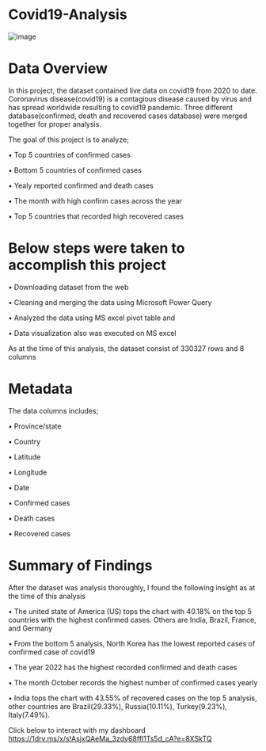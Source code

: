 # Covid19-Analysis
![image](https://user-images.githubusercontent.com/128192166/229166730-eece985e-bd52-4a44-98d5-3a928b94bf36.png)


# Data Overview
In this project, the dataset contained live data on covid19 from 2020 to date. Coronavirus disease(covid19) is a contagious disease caused by virus and has spread worldwide resulting to covid19 pandemic. Three different database(confirmed, death and recovered cases database) were merged together for proper analysis.

The goal of this project is to analyze; 

•	Top 5 countries of confirmed cases

•	Bottom 5 countries of confirmed cases

•	Yealy reported confirmed and death cases

•	The month with high confirm cases across the year

•	Top 5 countries that recorded high recovered cases

# Below steps were taken to accomplish this project

•	Downloading dataset from the web

•	Cleaning and merging the data using Microsoft Power Query

•	Analyzed the data using MS excel pivot table and 

•	Data visualization also was executed on MS excel

As at the time of this analysis, the dataset consist of 330327 rows and 8 columns

# Metadata

The data columns includes;

•	Province/state

•	Country

•	Latitude

•	Longitude

•	Date

•	Confirmed cases

•	Death cases

•	Recovered cases

# Summary of Findings

After the dataset was analysis thoroughly, I found the following insight as at the time of this analysis

•	The united state of America (US) tops the chart with 40.18% on the top 5 countries with the highest confirmed cases. Others are India, Brazil, France, and Germany

•	From the bottom 5 analysis, North Korea has the lowest reported cases of confirmed case of covid19

•	The year 2022 has the highest recorded confirmed and death cases

•	The month October records the highest number of confirmed cases yearly

•	India tops the chart with 43.55% of recovered cases on the top 5 analysis, other countries are Brazil(29.33%), Russia(10.11%), Turkey(9.23%), Italy(7.49%).


Click below to interact with my dashboard
https://1drv.ms/x/s!AsjxQAeMa_3zdy68ffl1Ts5d_cA?e=8XSkTQ
